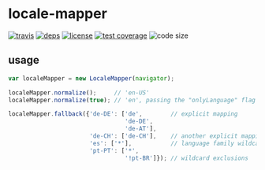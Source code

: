 # locale-mapper

  [![travis][travis-image]][travis-url]
  [![deps][deps-image]][deps-url]
  [![license][license-image]][license-url]
  [![test coverage][test-coverage-image]][test-coverage-url]
  ![code size][code-size-image]

## usage

```js
var localeMapper = new LocaleMapper(navigator);

localeMapper.normalize();     // 'en-US'
localeMapper.normalize(true); // 'en', passing the "onlyLanguage" flag

localeMapper.fallback({'de-DE': ['de',        // explicit mapping
                                 'de-DE',
                                 'de-AT'],
                       'de-CH': ['de-CH'],    // another explicit mapping for the same family
                       'es': ['*'],           // language family wildcard
                       'pt-PT': ['*',
                                 '!pt-BR']}); // wildcard exclusions
```

[travis-image]: https://img.shields.io/travis/oleksmarkh/locale-mapper/master.svg?style=flat-square
[travis-url]: https://travis-ci.org/oleksmarkh/locale-mapper
[deps-image]: https://img.shields.io/david/oleksmarkh/locale-mapper.svg?style=flat-square
[deps-url]: https://david-dm.org/oleksmarkh/locale-mapper
[license-image]: https://img.shields.io/github/license/oleksmarkh/locale-mapper.svg?style=flat-square
[license-url]: https://github.com/oleksmarkh/locale-mapper/blob/master/LICENSE
[test-coverage-image]: https://img.shields.io/coveralls/github/oleksmarkh/locale-mapper.svg?style=flat-square
[test-coverage-url]: https://coveralls.io/github/oleksmarkh/locale-mapper
[code-size-image]: https://img.shields.io/github/languages/code-size/oleksmarkh/locale-mapper.svg?style=flat-square
